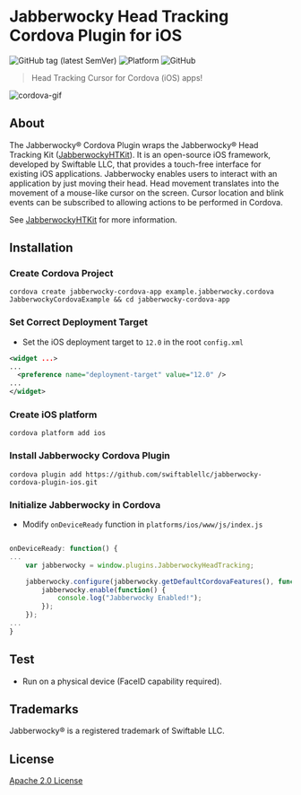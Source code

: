 # Jabberwocky Head Tracking Cordova Plugin for iOS
![GitHub tag (latest SemVer)](https://img.shields.io/github/v/tag/swiftablellc/jabberwocky-cordova-plugin-ios?label=release&sort=semver) ![Platform](https://img.shields.io/badge/platform-iOS-lightgrey) ![GitHub](https://img.shields.io/github/license/swiftablellc/jabberwocky-cordova-plugin-ios)

> Head Tracking Cursor for Cordova (iOS) apps!

![cordova-gif](https://user-images.githubusercontent.com/6625903/82470605-2e87ba00-9a8b-11ea-992e-9042736d033b.gif)

## About
The Jabberwocky® Cordova Plugin wraps the Jabberwocky® Head Tracking Kit ([JabberwockyHTKit](https://github.com/swiftablellc/jabberwocky-head-tracking-kit-ios)). It is an open-source iOS framework, developed by Swiftable LLC, that provides a touch-free interface for existing iOS applications. Jabberwocky enables users to interact with an application by just moving their head. Head movement translates into the movement of a mouse-like cursor on the screen. Cursor location and blink events can be subscribed to allowing actions to be performed in Cordova.

See [JabberwockyHTKit](https://github.com/swiftablellc/jabberwocky-head-tracking-kit-ios) for more information.

## Installation

### Create Cordova Project
```shell script
cordova create jabberwocky-cordova-app example.jabberwocky.cordova JabberwockyCordovaExample && cd jabberwocky-cordova-app
```

### Set Correct Deployment Target
* Set the iOS deployment target to `12.0` in the root `config.xml`

```xml
<widget ...>
...
  <preference name="deployment-target" value="12.0" />
...
</widget>
```

### Create iOS platform

```shell script
cordova platform add ios
```

### Install Jabberwocky Cordova Plugin

```shell script
cordova plugin add https://github.com/swiftablellc/jabberwocky-cordova-plugin-ios.git
```

### Initialize Jabberwocky in Cordova

* Modify `onDeviceReady` function in `platforms/ios/www/js/index.js`

```javascript

onDeviceReady: function() {
...
    var jabberwocky = window.plugins.JabberwockyHeadTracking;

    jabberwocky.configure(jabberwocky.getDefaultCordovaFeatures(), function() {
        jabberwocky.enable(function() {
            console.log("Jabberwocky Enabled!");
        });
    });
...
}
```

## Test

* Run on a physical device (FaceID capability required).

## Trademarks

Jabberwocky® is a registered trademark of Swiftable LLC.

## License
[Apache 2.0 License](LICENSE)
